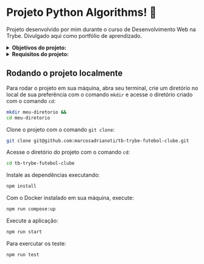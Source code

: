 # Projeto Python Algorithms! :robot:
Projeto desenvolvido por mim durante o curso de Desenvolvimento Web na Trybe. Divulgado aqui como portfólio de aprendizado.

<details>
<summary><strong>Objetivos do projeto:</strong></summary>
 
  * Resolver problemas e otimizar algoritmos desenvolvendo a capacidade de implementar soluções.
  * Verificar se eu era capaz de:
    * Exercitar lógica.
    * Interpretar problemas.
    * Interpretar um código legado.
    * Otimizar a resolução de problemas.
    * Resolver problemas/Otimizar algoritmos sob pressão.
    * Identificar a complecidade do algorítimo.
</details>
<details>
<summary><strong> Requisitos do projeto:</strong></summary>

  * Número de estudantes estudando no mesmo horário (Algoritmo de busca)
    * 1.1 - Retorne, para uma entrada específica, a quantidade de estudantes presentes
    * Retorne `None` se em `permanence_period` houver alguma entrada inválida
    * Retorne `None` se `target_time` recebe um valor vazio
    * A função deverá, por meio de análise empírica, se comportar como no máximo O(n) - complexidade assintótica linear
  * Criptografia de inversões (Testes)
    * Implementar adequadamente o teste para a função `encrypt_message`
  * Palíndromos (Recursividade)
    * Retorne `True` se a palavra passada por parâmetro for um palíndromo
    * Retorne `False` se a palavra passada por parâmetro não for um palíndromo
    * Retorne `False` se nenhuma palavra for passada por parâmetro
  * Anagramas (Algoritmo de ordenação)
    * Retorne `True` se as palavras passadas forem anagramas
    * Retorne `False` se as palavras passadas por parâmetro não forem anagramas
    * Retorne `false` se alguma das palavras passadas por parâmetro for uma string vazia
    * A função deverá, por meio de análise empírica, se comportar como no máximo O(n log n) - complexidade assintótica linearítmica
    * Retorne `True` se as palavras passadas forem anagramas sem diferenciar maiúsculas e minúsculas
  * Requisitos Bônus:
    * Encontrando números repetidos (Algoritmo de busca)
      * Retorne o número repetido se a função receber como parâmetro uma lista com números repetidos
      * Retorne `False` se a função não receber nenhum parâmetro
      * Retorne `False` se a função receber, como parâmetro, uma string
      * Retorne `False` se a função receber, como parâmetro, uma lista sem números repetidos
      * Retorne `False` se a função receber, como parâmetro, apenas um valor
      * Retorne `False` se a função receber, como parâmetro, um número negativo
      * A função deverá, por meio de análise empírica, se comportar como no máximo O(n log n) - complexidade assintótica linearítmica.
    * Palíndromos (Iteratividade)
      * Retorne `True` se a palavra passada como parâmetro for um palíndromo, executando uma função iterativa
      * Retorne `False` se a palavra passada como parâmetro não for um palíndromo, executando uma função iterativa
      * Retorne `False` se nenhuma palavra for passada como parâmetro, executando uma função iterativa
      * A função deverá, por meio de análise empírica, se comportar como no máximo O(n) - complexidade assintótica linear.
</details>
  
## Rodando o projeto localmente

Para rodar o projeto em sua máquina, abra seu terminal, crie um diretório no local de sua preferência com o comando `mkdir` e acesse o diretório criado com o comando `cd`:

```bash
mkdir meu-diretorio &&
cd meu-diretorio
```

Clone o projeto com o comando `git clone`:

```bash
git clone git@github.com:marcosadrianoti/tb-trybe-futebol-clube.git
```

Acesse o diretório do projeto com o comando `cd`:

```bash
cd tb-trybe-futebol-clube
```

Instale as dependências executando:

```bash
npm install
```

Com o Docker instalado em sua máquina, execute:

```bash
npm run compose:up
```

Execute a aplicação:

```bash
npm run start
```

Para exercutar os teste:

```bash
npm run test
```
